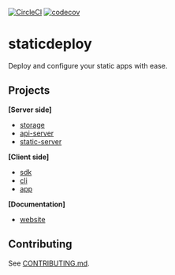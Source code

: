 [![CircleCI](https://img.shields.io/circleci/project/github/staticdeploy/staticdeploy.svg)](https://circleci.com/gh/staticdeploy/staticdeploy)
[![codecov](https://codecov.io/gh/staticdeploy/staticdeploy/branch/master/graph/badge.svg)](https://codecov.io/gh/staticdeploy/staticdeploy)

# staticdeploy

Deploy and configure your static apps with ease.

## Projects

**[Server side]**

* [storage](./storage)
* [api-server](./api-server)
* [static-server](./static-server)

**[Client side]**

* [sdk](./sdk)
* [cli](./cli)
* [app](./app)

**[Documentation]**

* [website](./website)

## Contributing

See [CONTRIBUTING.md](./CONTRIBUTING.md).

